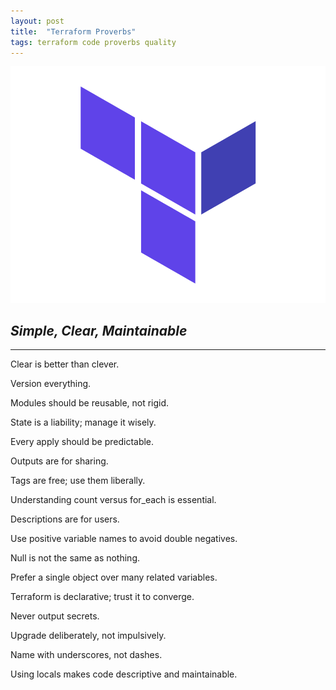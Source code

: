 ```yaml
---
layout: post
title:  "Terraform Proverbs"
tags: terraform code proverbs quality
---
```


![terraform_logo](../static/img/terraform-logo.png)

## _Simple, Clear, Maintainable_

---

Clear is better than clever.

Version everything.

Modules should be reusable, not rigid.

State is a liability; manage it wisely.

Every apply should be predictable.

Outputs are for sharing.

Tags are free; use them liberally.

Understanding count versus for_each is essential.

Descriptions are for users.

Use positive variable names to avoid double negatives.

Null is not the same as nothing.

Prefer a single object over many related variables.

Terraform is declarative; trust it to converge.

Never output secrets.

Upgrade deliberately, not impulsively.

Name with underscores, not dashes.

Using locals makes code descriptive and maintainable.

